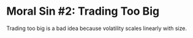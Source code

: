# Moral Sin #2: Trading Too Big

Trading too big is a bad idea because volatility scales linearly with size.

